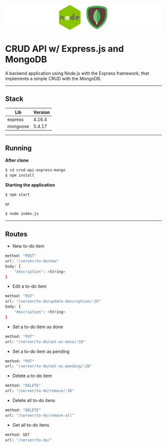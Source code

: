 ![](https://github.com/EduardoRotundaro/crud-api-express-mongo/blob/master/docs/images/01.png?raw=true)

# CRUD API w/ Express.js and MongoDB

A backend application using Node.js with the Express framework, that implements a simple CRUD with the MongoDB.

---

## Stack

| Lib | Version |
| ------ | ------ |
| express | 4.16.4 |
| mongoose | 5.4.17 |

---

## Running

**After clone**

```sh
$ cd crud-api-express-mongo
$ npm install
```

**Starting the application**

```sh
$ npm start
```

or

```sh
$ node index.js
```

---

## Routes

* New to-do item
```sh
method: "POST"
url: "/server/to-do/new"
body: {
    "description": <String>
}
```

* Edit a to-do item
```sh
method: "PUT"
url: "/server/to-do/update-description/:ID"
body: {
    "description": <String>
}
```

* Set a to-do item as done
```sh
method: "PUT"
url: "/server/to-do/set-as-done/:ID"
```

* Set a to-do item as pending
```sh
method: "PUT"
url: "/server/to-do/set-as-pending/:ID"
```

* Delete a to-do item
```sh
method: "DELETE"
url: "/server/to-do/remove/:ID"
```

* Delete all to-do itens
```sh
method: "DELETE"
url: "/server/to-do/remove-all"
```

* Get all to-do itens
```sh
method: GET
url: "/server/to-do/"
```


